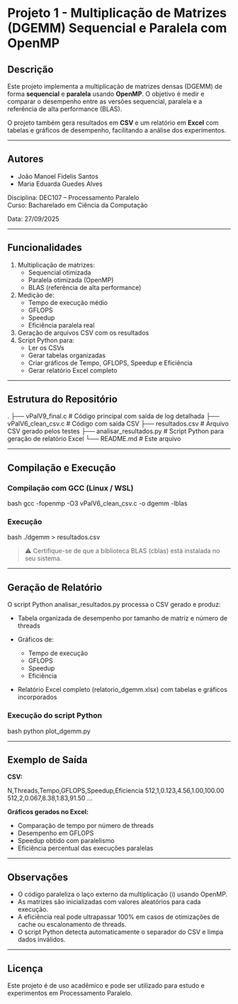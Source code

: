 # Projeto 1 - Multiplicação de Matrizes (DGEMM) Sequencial e Paralela com OpenMP

## Descrição

Este projeto implementa a multiplicação de matrizes densas (DGEMM) de forma **sequencial** e **paralela** usando **OpenMP**. O objetivo é medir e comparar o desempenho entre as versões sequencial, paralela e a referência de alta performance (BLAS).  

O projeto também gera resultados em **CSV** e um relatório em **Excel** com tabelas e gráficos de desempenho, facilitando a análise dos experimentos.

---

## Autores

- João Manoel Fidelis Santos  
- Maria Eduarda Guedes Alves  

Disciplina: DEC107 – Processamento Paralelo  
Curso: Bacharelado em Ciência da Computação  

Data: 27/09/2025

---

## Funcionalidades

1. Multiplicação de matrizes:
   - Sequencial otimizada
   - Paralela otimizada (OpenMP)
   - BLAS (referência de alta performance)
2. Medição de:
   - Tempo de execução médio
   - GFLOPS
   - Speedup
   - Eficiência paralela real
3. Geração de arquivos CSV com os resultados
4. Script Python para:
   - Ler os CSVs
   - Gerar tabelas organizadas
   - Criar gráficos de Tempo, GFLOPS, Speedup e Eficiência
   - Gerar relatório Excel completo

---

## Estrutura do Repositório



.
├── vPalV9_final.c          # Código principal com saída de log detalhada
├── vPalV6_clean_csv.c      # Código com saída CSV
├── resultados.csv          # Arquivo CSV gerado pelos testes
├── analisar_resultados.py  # Script Python para geração de relatório Excel
└── README.md               # Este arquivo



---

## Compilação e Execução

### Compilação com GCC (Linux / WSL)

bash
gcc -fopenmp -O3 vPalV6_clean_csv.c -o dgemm -lblas


### Execução

bash
./dgemm > resultados.csv


> ⚠️ Certifique-se de que a biblioteca BLAS (cblas) está instalada no seu sistema.

---

## Geração de Relatório

O script Python analisar_resultados.py processa o CSV gerado e produz:

* Tabela organizada de desempenho por tamanho de matriz e número de threads
* Gráficos de:

  * Tempo de execução
  * GFLOPS
  * Speedup
  * Eficiência
* Relatório Excel completo (relatorio_dgemm.xlsx) com tabelas e gráficos incorporados

### Execução do script Python

bash
python plot_dgemm.py


---

## Exemplo de Saída

**CSV:**


N,Threads,Tempo,GFLOPS,Speedup,Eficiencia
512,1,0.123,4.56,1.00,100.00
512,2,0.067,8.38,1.83,91.50
...


**Gráficos gerados no Excel:**

* Comparação de tempo por número de threads
* Desempenho em GFLOPS
* Speedup obtido com paralelismo
* Eficiência percentual das execuções paralelas

---

## Observações

* O código paraleliza o laço externo da multiplicação (i) usando OpenMP.
* As matrizes são inicializadas com valores aleatórios para cada execução.
* A eficiência real pode ultrapassar 100% em casos de otimizações de cache ou escalonamento de threads.
* O script Python detecta automaticamente o separador do CSV e limpa dados inválidos.

---

## Licença

Este projeto é de uso acadêmico e pode ser utilizado para estudo e experimentos em Processamento Paralelo.
